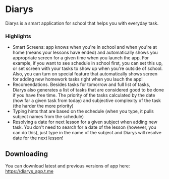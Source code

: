 # Diarys
Diarys is a smart application for school that helps you with everyday task.

### Highlights
- Smart Screens: app knows when you're in school and when you're at home (means your lessons have ended) and automatically shows you appropriate screen for a given time when you launch the app. 
For example, if you want to see schedule in school first, you can set this up, or set screen with your tasks to show up when you're outside of school.  
Also, you can turn on special feature that automatically shows screen for adding new homework tasks right when you lauch the app!
- Recomendations. Besides tasks for tomorrow and full list of tasks, Diarys also generates a list of tasks that are considered good to be done if you have free time. The priority of the tasks calculated by the date (how far a given task from today) and subjective complexity of the task (the harder the more priority)
- Typing hints that are based on the schedule (when you type, it pulls subject names from the schedule)
- Resolving a date for next lesson for a given subject when adding new task. You don't need to search for a date of the lesson (however, you can do this), just type in the name of the subject and Diarys will resolve date for the next lesson!


## Downloading
You can download latest and previous versions of app here: https://diarys_app.t.me